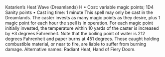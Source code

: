 Katarien’s Heat Wave (Dreamlands) H
• Cost:  variable magic points; 1D4 Sanity points
•
 Cast
ing time: 1 minute
This spell may only be cast in the Dreamlands. The caster 
invests as many magic points as they desire, plus 1 magic 
point for each hour the spell is in operation. For each 
magic point initially invested, the temperature within 10 yards of the caster is increased by +3 degrees Fahrenheit.
Note that the boiling point of water is 212 degrees 
Fahrenheit and paper burns at 451 degrees. Those caught 
holding combustible material, or near to fire, are liable to 
suffer from burning damage.
Alternative names: Radiant Heat, Hand of Fiery Doom.

